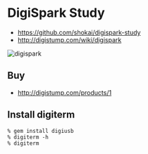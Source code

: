 # DigiSpark Study

- https://github.com/shokai/digispark-study
- http://digistump.com/wiki/digispark

![digispark](http://gyazo.com/e13e6abf40f9d6c562922b4bb5427145.png)

## Buy

- http://digistump.com/products/1


## Install digiterm

    % gem install digiusb
    % digiterm -h
    % digiterm
